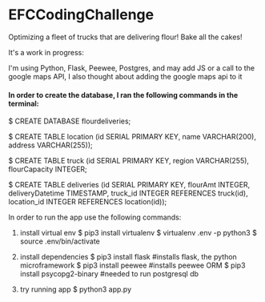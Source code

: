 # EFCCodingChallenge

Optimizing a fleet of trucks that are delivering flour! Bake all the cakes!

It's a work in progress:

I'm using Python, Flask, Peewee, Postgres, and may add JS or a call to the google maps API,
I also thought about adding the google maps api to it
#### In order to create the database, I ran the following commands in the terminal: 

$ CREATE DATABASE flourdeliveries;

$ CREATE TABLE location (id SERIAL PRIMARY KEY, name VARCHAR(200), address VARCHAR(255));

$ CREATE TABLE truck (id SERIAL PRIMARY KEY, region VARCHAR(255), flourCapacity INTEGER;

$ CREATE TABLE deliveries (id SERIAL PRIMARY KEY, flourAmt INTEGER, deliveryDatetime TIMESTAMP, truck_id INTEGER REFERENCES truck(id), location_id INTEGER REFERENCES location(id));

In order to run the app use the following commands:

1) install virtual env
$ pip3 install virtualenv
$ virtualenv .env -p python3
$ source .env/bin/activate

2) install dependencies
$ pip3 install flask #installs flask, the python microframework 
$ pip3 install peewee #installs peewee ORM 
$ pip3 install psycopg2-binary #needed to run postgresql db

3) try running app
$ python3 app.py

